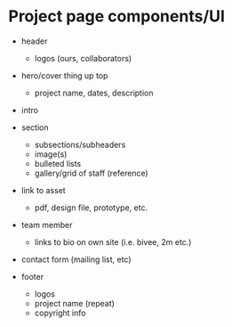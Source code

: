 # Project page components/UI

- header
	- logos (ours, collaborators)

- hero/cover thing up top
	- project name, dates, description

- intro

- section
	- subsections/subheaders
	- image(s)
	- bulleted lists
	- gallery/grid of staff (reference)

- link to asset
	- pdf, design file, prototype, etc.

- team member
	- links to bio on own site (i.e. bivee, 2m etc.)

- contact form (mailing list, etc)


- footer
	- logos
	- project name (repeat)
	- copyright info
